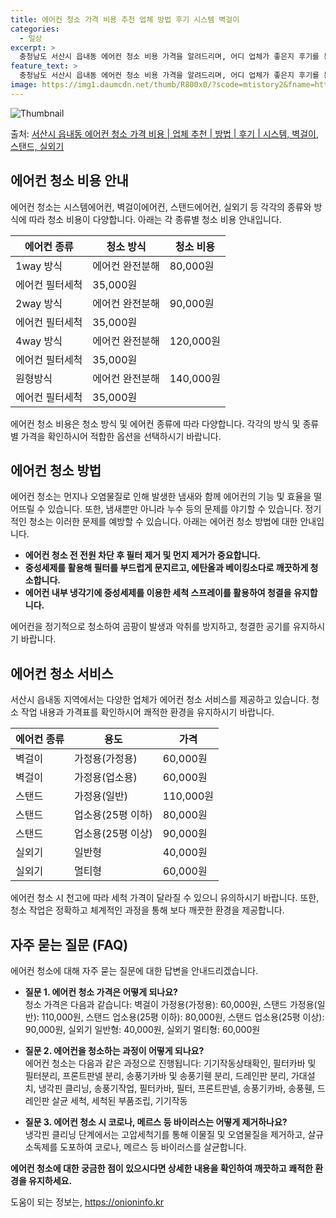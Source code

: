 ```yaml
---
title: 에어컨 청소 가격 비용 추천 업체 방법 후기 시스템 벽걸이
categories:
  - 일상
excerpt: >
  충청남도 서산시 읍내동 에어컨 청소 비용 가격을 알려드리며, 어디 업체가 좋은지 후기를 통해 알아보겠습니다. 현재 글에서는 시스템, 벽걸이, 스탠드, 실외기 각각에 대해 청소 비용이 나와 있으니 참고하시면 되겠습니다. 에어컨 분해 청소 방법 보기 👈 클릭셀프 에어컨 청소 방법 보기👈 클릭서산시 읍내동 에어컨 청소 비용시스템에어컨 방식클리닝방식금액1way 방식에어컨 완전분해80,000원1way 방식에어컨 필터세척35,000원2way 방식에어컨 완전분해90,000원2way 방식에어컨 필터세척35,000원4way 방식에어컨 완전분해120,000원4way 방식에어컨 필터세척35,000원원형방식에어컨 완전분해140,000원원형방식에어컨 필터세척35,000원에어컨 청소 견적 샘플 보기 👈 클릭에어컨 냄새의 원인에어..
feature_text: >
  충청남도 서산시 읍내동 에어컨 청소 비용 가격을 알려드리며, 어디 업체가 좋은지 후기를 통해 알아보겠습니다. 현재 글에서는 시스템, 벽걸이, 스탠드, 실외기 각각에 대해 청소 비용이 나와 있으니 참고하시면 되겠습니다. 에어컨 분해 청소 방법 보기 👈 클릭셀프 에어컨 청소 방법 보기👈 클릭서산시 읍내동 에어컨 청소 비용시스템에어컨 방식클리닝방식금액1way 방식에어컨 완전분해80,000원1way 방식에어컨 필터세척35,000원2way 방식에어컨 완전분해90,000원2way 방식에어컨 필터세척35,000원4way 방식에어컨 완전분해120,000원4way 방식에어컨 필터세척35,000원원형방식에어컨 완전분해140,000원원형방식에어컨 필터세척35,000원에어컨 청소 견적 샘플 보기 👈 클릭에어컨 냄새의 원인에어..
image: https://img1.daumcdn.net/thumb/R800x0/?scode=mtistory2&fname=https%3A%2F%2Fblog.kakaocdn.net%2Fdn%2FbmP7vQ%2FbtsHxzlOvb4%2FVDfsOsQEwhr2v0RLKXxRCK%2Fimg.webp
---
```


![Thumbnail](https://img1.daumcdn.net/thumb/R800x0/?scode=mtistory2&fname=https%3A%2F%2Fblog.kakaocdn.net%2Fdn%2FbmP7vQ%2FbtsHxzlOvb4%2FVDfsOsQEwhr2v0RLKXxRCK%2Fimg.webp)

<p>출처: <a href="https://onioninfo.kr/entry/%EC%84%9C%EC%82%B0%EC%8B%9C-%EC%9D%8D%EB%82%B4%EB%8F%99-%EC%97%90%EC%96%B4%EC%BB%A8-%EC%B2%AD%EC%86%8C-%EA%B0%80%EA%B2%A9-%EB%B9%84%EC%9A%A9-%EC%97%85%EC%B2%B4-%EC%B6%94%EC%B2%9C-%EB%B0%A9%EB%B2%95-%ED%9B%84%EA%B8%B0-%EC%8B%9C%EC%8A%A4%ED%85%9C-%EB%B2%BD%EA%B1%B8%EC%9D%B4-%EC%8A%A4%ED%83%A0%EB%93%9C-%EC%8B%A4%EC%99%B8%EA%B8%B0" rel="dofollow">서산시 읍내동 에어컨 청소 가격 비용 | 업체 추천 | 방법 | 후기 | 시스템, 벽걸이, 스탠드, 실외기</a> </p>

## 에어컨 청소 비용 안내

에어컨 청소는 시스템에어컨, 벽걸이에어컨, 스탠드에어컨, 실외기 등 각각의 종류와 방식에 따라 청소 비용이 다양합니다. 아래는 각 종류별
청소 비용 안내입니다.

**에어컨 종류** | **청소 방식** | **청소 비용**  
---|---|---  
1way 방식 | 에어컨 완전분해 | 80,000원  
| 에어컨 필터세척 | 35,000원  
2way 방식 | 에어컨 완전분해 | 90,000원  
| 에어컨 필터세척 | 35,000원  
4way 방식 | 에어컨 완전분해 | 120,000원  
| 에어컨 필터세척 | 35,000원  
원형방식 | 에어컨 완전분해 | 140,000원  
| 에어컨 필터세척 | 35,000원  
  
에어컨 청소 비용은 청소 방식 및 에어컨 종류에 따라 다양합니다. 각각의 방식 및 종류별 가격을 확인하시어 적합한 옵션을 선택하시기
바랍니다.

## 에어컨 청소 방법

에어컨 청소는 먼지나 오염물질로 인해 발생한 냄새와 함께 에어컨의 기능 및 효율을 떨어뜨릴 수 있습니다. 또한, 냄새뿐만 아니라 누수 등의
문제를 야기할 수 있습니다. 정기적인 청소는 이러한 문제를 예방할 수 있습니다. 아래는 에어컨 청소 방법에 대한 안내입니다.

  * **에어컨 청소 전 전원 차단 후 필터 제거 및 먼지 제거가 중요합니다.**
  * **중성세제를 활용해 필터를 부드럽게 문지르고, 에탄올과 베이킹소다로 깨끗하게 청소합니다.**
  * **에어컨 내부 냉각기에 중성세제를 이용한 세척 스프레이를 활용하여 청결을 유지합니다.**

에어컨을 정기적으로 청소하여 곰팡이 발생과 악취를 방지하고, 청결한 공기를 유지하시기 바랍니다.

## 에어컨 청소 서비스

서산시 읍내동 지역에서는 다양한 업체가 에어컨 청소 서비스를 제공하고 있습니다. 청소 작업 내용과 가격표를 확인하시어 쾌적한 환경을
유지하시기 바랍니다.

**에어컨 종류** | **용도** | **가격**  
---|---|---  
벽걸이 | 가정용(가정용) | 60,000원  
벽걸이 | 가정용(업소용) | 60,000원  
스탠드 | 가정용(일반) | 110,000원  
스탠드 | 업소용(25평 이하) | 80,000원  
스탠드 | 업소용(25평 이상) | 90,000원  
실외기 | 일반형 | 40,000원  
실외기 | 멀티형 | 60,000원  
  
에어컨 청소 시 천고에 따라 세척 가격이 달라질 수 있으니 유의하시기 바랍니다. 또한, 청소 작업은 정확하고 체계적인 과정을 통해 보다
깨끗한 환경을 제공합니다.

## 자주 묻는 질문 (FAQ)

에어컨 청소에 대해 자주 묻는 질문에 대한 답변을 안내드리겠습니다.

  * **질문 1. 에어컨 청소 가격은 어떻게 되나요?**  
청소 가격은 다음과 같습니다: 벽걸이 가정용(가정용): 60,000원, 스탠드 가정용(일반): 110,000원, 스탠드 업소용(25평
이하): 80,000원, 스탠드 업소용(25평 이상): 90,000원, 실외기 일반형: 40,000원, 실외기 멀티형: 60,000원

  * **질문 2. 에어컨을 청소하는 과정이 어떻게 되나요?**  
에어컨 청소는 다음과 같은 과정으로 진행됩니다: 기기작동상태확인, 필터카바 및 필터분리, 프론트판넬 분리, 송풍기카바 및 송풍기휀 분리,
드레인판 분리, 가대설치, 냉각핀 클리닝, 송풍기작업, 필터카바, 필터, 프론트판넬, 송풍기카바, 송풍휀, 드레인판 살균 세척, 세척된
부품조립, 기기작동

  * **질문 3. 에어컨 청소 시 코로나, 메르스 등 바이러스는 어떻게 제거하나요?**  
냉각핀 클리닝 단계에서는 고압세척기를 통해 이물질 및 오염물질을 제거하고, 살규 소독제를 도포하여 코로나, 메르스 등 바이러스를 살균합니다.

**에어컨 청소에 대한 궁금한 점이 있으시다면 상세한 내용을 확인하여 깨끗하고 쾌적한 환경을 유지하세요.**

 

도움이 되는 정보는, <a href="https://onioninfo.kr" rel="dofollow">https://onioninfo.kr</a>


